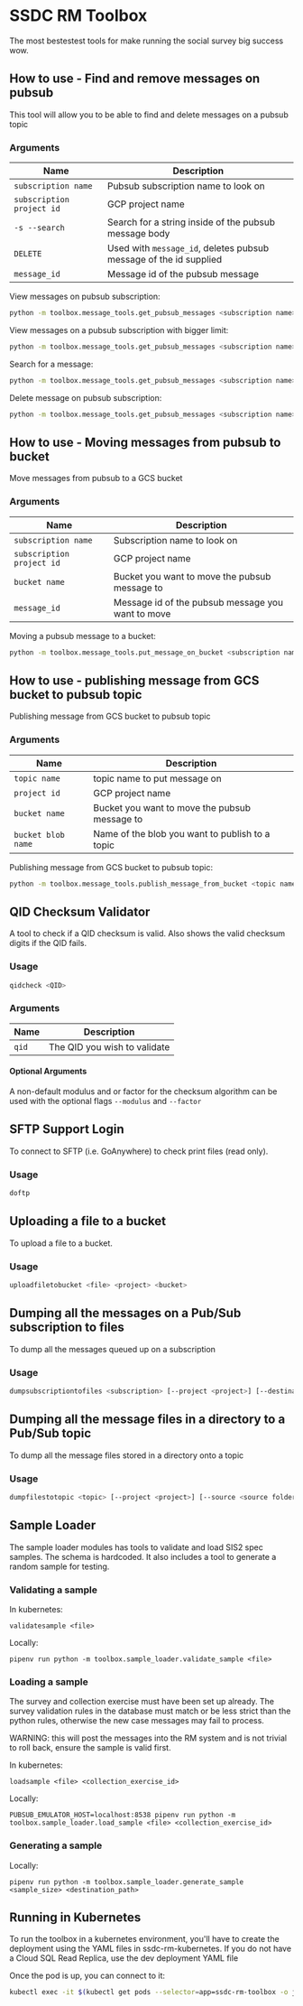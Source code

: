 # SSDC RM Toolbox

The most bestestest tools for make running the social survey big success wow.

## How to use - Find and remove messages on pubsub

This tool will allow you to be able to find and delete messages on a pubsub topic

### Arguments

| Name                      | Description                                                                                                         |                                                                                        
| ---------------------     | ------------------------------------------------------------------------------------------------------------------- |
| `subscription name`       | Pubsub subscription name to look on                                                                                 |
| `subscription project id` | GCP project name                                                                                                    |
| `-s --search`             | Search for a string inside of the pubsub message body                                                               |                                                  
| `DELETE`                  | Used with `message_id`, deletes pubsub message of the id supplied                                                   |
| `message_id`              | Message id of the pubsub message                                                                                    |

View messages on pubsub subscription:

   ```bash
   python -m toolbox.message_tools.get_pubsub_messages <subscription name> <subscription project id>
   ```

View messages on a pubsub subscription with bigger limit:

   ```bash
   python -m toolbox.message_tools.get_pubsub_messages <subscription name> <subscription project id> -l <limit>
   ```

Search for a message:

   ```bash
   python -m toolbox.message_tools.get_pubsub_messages <subscription name> <subscription project id> -s <search term>
   ```

Delete message on pubsub subscription:

   ```bash
   python -m toolbox.message_tools.get_pubsub_messages <subscription name> <subscription project id> <message_id> DELETE
   ```

## How to use - Moving messages from pubsub to bucket

Move messages from pubsub to a GCS bucket

### Arguments

| Name                      | Description                                                                                                         |                                                                                        
| ---------------------     | ------------------------------------------------------------------------------------------------------------------- |
| `subscription name`       | Subscription name to look on                                                                                        |
| `subscription project id` | GCP project name                                                                                                    |
| `bucket name`             | Bucket you want to move the pubsub message to                                                                       |                                                  
| `message_id`              | Message id of the pubsub message you want to move                                                                   |

Moving a pubsub message to a bucket:

```bash
python -m toolbox.message_tools.put_message_on_bucket <subscription name> <subscription project id> <bucket name> <message_id>
```

## How to use - publishing message from GCS bucket to pubsub topic

Publishing message from GCS bucket to pubsub topic

### Arguments

| Name                      | Description                                                                                                         |                                                                                        
| ---------------------     | ------------------------------------------------------------------------------------------------------------------- |
| `topic name`              | topic name to put message on                                                                                               |
| `project id`              | GCP project name                                                                                                    |
| `bucket name`             | Bucket you want to move the pubsub message to                                                                       |                                                  
| `bucket blob name`        | Name of the blob you want to publish to a topic                                                                     |                                                  

Publishing message from GCS bucket to pubsub topic:

```bash
python -m toolbox.message_tools.publish_message_from_bucket <topic name> <project id> <bucket blob name> <bucket name>
```

## QID Checksum Validator

A tool to check if a QID checksum is valid. Also shows the valid checksum digits if the QID fails.

### Usage

```bash
qidcheck <QID>
```

### Arguments

| Name                      | Description                                                                                                         |                                                                                        
| ---------------------     | ------------------------------------------------------------------------------------------------------------------- |
| `qid`                     | The QID you wish to validate                                                                                        |

#### Optional Arguments

A non-default modulus and or factor for the checksum algorithm can be used with the optional flags `--modulus`
and `--factor`

## SFTP Support Login

To connect to SFTP (i.e. GoAnywhere) to check print files (read only).

### Usage

```bash
doftp
```

## Uploading a file to a bucket

To upload a file to a bucket.

### Usage

```bash
uploadfiletobucket <file> <project> <bucket>
```

## Dumping all the messages on a Pub/Sub subscription to files

To dump all the messages queued up on a subscription

### Usage

```bash
dumpsubscriptiontofiles <subscription> [--project <project>] [--destination <destination folder>]
```

## Dumping all the message files in a directory to a Pub/Sub topic

To dump all the message files stored in a directory onto a topic

### Usage

```bash
dumpfilestotopic <topic> [--project <project>] [--source <source folder>]
```

## Sample Loader

The sample loader modules has tools to validate and load SIS2 spec samples. The schema is hardcoded. It also includes a
tool to generate a random sample for testing.

### Validating a sample

In kubernetes:

```shell
validatesample <file>
```

Locally:

```shell
pipenv run python -m toolbox.sample_loader.validate_sample <file>
```

### Loading a sample

The survey and collection exercise must have been set up already. The survey validation rules in the database must match
or be less strict than the python rules, otherwise the new case messages may fail to process.

WARNING: this will post the messages into the RM system and is not trivial to roll back, ensure the sample is valid
first.

In kubernetes:

```shell
loadsample <file> <collection_exercise_id>
```

Locally:

```shell
PUBSUB_EMULATOR_HOST=localhost:8538 pipenv run python -m toolbox.sample_loader.load_sample <file> <collection_exercise_id>
```

### Generating a sample

Locally:

```shell
pipenv run python -m toolbox.sample_loader.generate_sample <sample_size> <destination_path>
```

## Running in Kubernetes

To run the toolbox in a kubernetes environment, you'll have to create the deployment using the YAML files in
ssdc-rm-kubernetes. If you do not have a Cloud SQL Read Replica, use the dev deployment YAML file

Once the pod is up, you can connect to it:

```bash
kubectl exec -it $(kubectl get pods --selector=app=ssdc-rm-toolbox -o jsonpath='{.items[*].metadata.name}') -- /bin/bash
```
